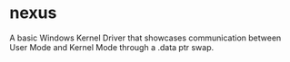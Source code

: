 # nexus
A basic Windows Kernel Driver that showcases communication between User Mode and Kernel Mode through a .data ptr swap.
